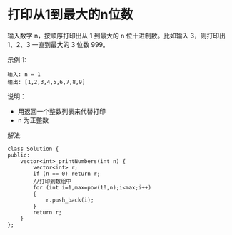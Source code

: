 #  打印从1到最大的n位数

输入数字 n，按顺序打印出从 1 到最大的 n 位十进制数。比如输入 3，则打印出 1、2、3 一直到最大的 3 位数 999。

示例 1:
```
输入: n = 1
输出: [1,2,3,4,5,6,7,8,9]
```

说明：

* 用返回一个整数列表来代替打印
* n 为正整数

解法:
```
class Solution {
public:
    vector<int> printNumbers(int n) {
        vector<int> r;
        if (n == 0) return r;
        //打印到数组中
        for (int i=1,max=pow(10,n);i<max;i++)
        {
            r.push_back(i);
        }
        return r;
    }
}; 
```
